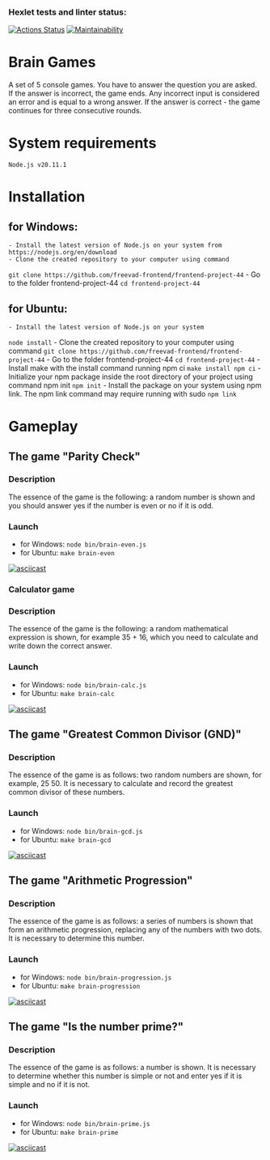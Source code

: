 ### Hexlet tests and linter status:

[![Actions Status](https://github.com/freevad-frontend/frontend-project-44/actions/workflows/hexlet-check.yml/badge.svg)](https://github.com/freevad-frontend/frontend-project-44/actions)
[![Maintainability](https://api.codeclimate.com/v1/badges/aaaf529c3aebf3beddf4/maintainability)](https://codeclimate.com/github/freevad-frontend/frontend-project-44/maintainability)


# Brain Games

A set of 5 console games.
You have to answer the question you are asked.
If the answer is incorrect, the game ends. Any incorrect input is considered an error and is equal to a wrong answer.
If the answer is correct - the game continues for three consecutive rounds.

# System requirements
	Node.js v20.11.1

# Installation
## for Windows:

	- Install the latest version of Node.js on your system from https://nodejs.org/en/download
	- Clone the created repository to your computer using command 
`git clone https://github.com/freevad-frontend/frontend-project-44`
	- Go to the folder frontend-project-44
`cd frontend-project-44`

## for Ubuntu:

	- Install the latest version of Node.js on your system 
`node install`
	- Clone the created repository to your computer using command 
`git clone https://github.com/freevad-frontend/frontend-project-44`
	- Go to the folder frontend-project-44
`cd frontend-project-44`
	- Install make with the install command running npm ci
`make install npm ci`
	- Initialize your npm package inside the root directory of your project using command npm init
`npm init`
	- Install the package on your system using npm link. The npm link command may require running with sudo
`npm link`


# Gameplay
## The game "Parity Check"
### Description
The essence of the game is the following: a random number is shown and you should answer yes if the number is even or no if it is odd.
### Launch

- for Windows:
  `node bin/brain-even.js`
- for Ubuntu:
  `make brain-even`

[![asciicast](https://asciinema.org/a/645949.svg)](https://asciinema.org/a/645949)

### Calculator game
### Description
The essence of the game is the following: a random mathematical expression is shown, for example 35 + 16, which you need to calculate and write down the correct answer.
### Launch

- for Windows:
  `node bin/brain-calc.js`
- for Ubuntu:
  `make brain-calc`

[![asciicast](https://asciinema.org/a/645946.svg)](https://asciinema.org/a/645946?t=15)

## The game "Greatest Common Divisor (GND)"
### Description
The essence of the game is as follows: two random numbers are shown, for example, 25 50. It is necessary to calculate and record the greatest common divisor of these numbers.
### Launch

- for Windows:
  `node bin/brain-gcd.js`
- for Ubuntu:
  `make brain-gcd`

[![asciicast](https://asciinema.org/a/DFNAWnMdLvuWFZGlTARzFJXGy.svg)](https://asciinema.org/a/DFNAWnMdLvuWFZGlTARzFJXGy)

## The game "Arithmetic Progression"
### Description
The essence of the game is as follows: a series of numbers is shown that form an arithmetic progression, replacing any of the numbers with two dots. It is necessary to determine this number.
### Launch

- for Windows:
  `node bin/brain-progression.js`
- for Ubuntu:
  `make brain-progression`

[![asciicast](https://asciinema.org/a/645951.svg)](https://asciinema.org/a/645951)

## The game "Is the number prime?"
### Description
The essence of the game is as follows: a number is shown. It is necessary to determine whether this number is simple or not and enter yes if it is simple and no if it is not.
### Launch

- for Windows:
  `node bin/brain-prime.js`
- for Ubuntu:
  `make brain-prime`

[![asciicast](https://asciinema.org/a/BGtQ1I9jGPojqvXs3DhVKcfyh.svg)](https://asciinema.org/a/BGtQ1I9jGPojqvXs3DhVKcfyh)
